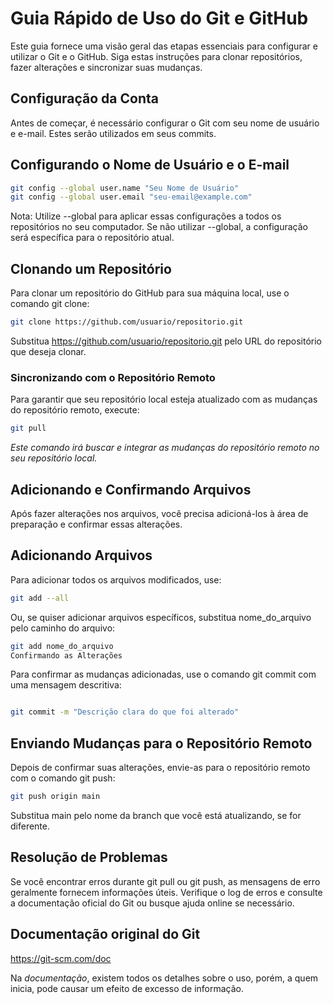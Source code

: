 # Guia Rápido de Uso do Git e GitHub

Este guia fornece uma visão geral das etapas essenciais para configurar e utilizar o Git e o GitHub. Siga estas instruções para clonar repositórios, fazer alterações e sincronizar suas mudanças.

## Configuração da Conta

Antes de começar, é necessário configurar o Git com seu nome de usuário e e-mail. Estes serão utilizados em seus commits.

## Configurando o Nome de Usuário e o E-mail

```sh
git config --global user.name "Seu Nome de Usuário"
git config --global user.email "seu-email@example.com"
````
 Nota: Utilize --global para aplicar essas configurações a todos os repositórios no seu computador. Se não utilizar --global, a configuração será específica para o repositório atual.

## Clonando um Repositório
Para clonar um repositório do GitHub para sua máquina local, use o comando git clone:

```sh
git clone https://github.com/usuario/repositorio.git
```
Substitua https://github.com/usuario/repositorio.git pelo URL do repositório que deseja clonar.

### Sincronizando com o Repositório Remoto
Para garantir que seu repositório local esteja atualizado com as mudanças do repositório remoto, execute:

```sh
git pull
```
*Este comando irá buscar e integrar as mudanças do repositório remoto no seu repositório local.*

## Adicionando e Confirmando Arquivos
Após fazer alterações nos arquivos, você precisa adicioná-los à área de preparação e confirmar essas alterações.

## Adicionando Arquivos
Para adicionar todos os arquivos modificados, use:

```sh
git add --all
```

 Ou, se quiser adicionar arquivos específicos, substitua nome_do_arquivo pelo caminho do arquivo:

```sh
git add nome_do_arquivo
Confirmando as Alterações

```
 Para confirmar as mudanças adicionadas, use o comando git commit com uma mensagem descritiva:

```sh

git commit -m "Descrição clara do que foi alterado"
```
## Enviando Mudanças para o Repositório Remoto
Depois de confirmar suas alterações, envie-as para o repositório remoto com o comando git push:
```sh
git push origin main
```
Substitua main pelo nome da branch que você está atualizando, se for diferente.

## Resolução de Problemas
Se você encontrar erros durante git pull ou git push, as mensagens de erro geralmente fornecem informações úteis. Verifique o log de erros e consulte a documentação oficial do Git ou busque ajuda online se necessário.

## Documentação original do Git
https://git-scm.com/doc

Na *documentação*, existem todos os detalhes sobre o uso, porém, a quem inicia, pode causar um efeito de excesso de informação.
